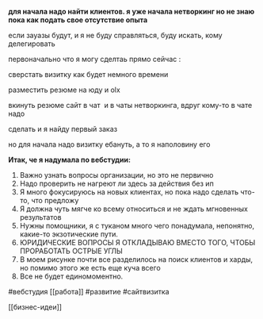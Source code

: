 **для начала надо найти клиентов. я уже начала нетворкинг но не знаю пока как подать свое отсутствие опыта**

  

если зауазы будут, и я не буду справляться, буду искать, кому делегировать

  

первоначально что я могу сделтаь прямо сейчас :

сверстать визитку как будет немного времени

  

разместить резюме на юду и olx

вкинуть резюме сайт в чат  и в чаты нетворкинга, вдруг кому-то в чате надо

сделать и я найду первый заказ

  

но для начала надо визитку ебануть, а то я наполовину его


**Итак, че я надумала по вебстудии:**

  

1. Важно узнать вопросы организации, но это не первично
2. Надо проверить не нагреют ли здесь за действия без ип
3. Я много фокусируюсь на новых клиентах, но пока надо сделать что-то, что предложу 
4. Я должна чуть мягче ко всему относиться и не ждать мгновенных результатов
5. Нужны помощники, я с туканом много чего понадумала, непонятно, какие-то экзотические пути.
6. ЮРИДИЧЕСКИЕ ВОПРОСЫ Я ОТКЛАДЫВАЮ ВМЕСТО ТОГО, ЧТОБЫ ПРОРАБОТАТЬ ОСТРЫЕ УГЛЫ
7. В моем рисунке почти все разделилось на поиск клиентов и харды, но помимо этого же есть еще куча всего
8. Все не будет единомоментно.

#вебстудия 
 [[работа]]
 #развитие 
#сайтвизитка

[[бизнес-идеи]]